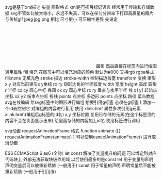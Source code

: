 svg是基于xml描述 矢量 图形格式 xml是可拓展标记语言 经常用于传输和存储数据
    svg不管如何放大缩小，永远不失真，可以在任何分辨率下打印高质量的图片 与传统gif jpeg jpg png 相比 尺寸更小 可压缩性更强
    先设定<svg></svg>画布 然后直接在标签内进行绘图
        通用属性
            fill 填充 在图形中可以填充对应的颜色 默认为#000 支持rgb rgba格式 fill:none 无填充色
            stroke 描边 stroke-width 控制描边线宽
            transform 变换
                <rect></rect>  矩形
                    x y 对应当前矩形x y坐标
                    rx ry 矩形边角的半径弧度
                    width 宽度
                    height  高度
                <circle></circle>  圆形
                    r 半径
                    cx cy 圆心坐标
                <ellipse></ellipse>  椭圆
                    cx cy 圆心坐标
                    rx ry 垂直与水平半径
                <line></line>  线
                    x1 y1 起始点坐标
                    x2 y2 结束点坐标
                <polyline></polyline> 折线
                    points 点坐标
                <polygon></polygon> 多边形
                    points 点坐标
                <path/> 路径  菜鸟教程svg在线编辑
                <g></g> 给svg标签中的图形进行编组 想要引用g标签 必须在g标签上添加一个id去控制它
                <use></use> 对编组的内容进行复用 使用 xlink:href 属性多次引用g元素 xlink:href:(编组后g标签的id名)
                    x,y 坐标位置
                <defs></defs> 复用已存储的元素(在这个标签里的内容不会在页面显示出来) 给里面存储的内容加上id名 使用<use></use>标签进行调用

svg动画
    requestAnimationFrame
    格式
        function animate (){
            requestAnimationFrame(animate)
        }
        可以使用cancelAnimationFrame() 进行取消动画

ES6
    ECMAScript 6 es6 (全称)
        let const
            解决了变量提升的问题 可以绑定到对应代码块上 外部无法获取块级作用域 以后使用最多的是const
            let 用于变量的声明 声明变量后可以被重新赋值 (一般用于)
            const 用于常量的声明 声明常量后不能被重新赋值 (一般用于引用值)
        
            
        
                 
